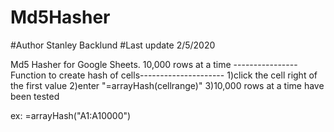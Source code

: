 # Md5Hasher
#Author Stanley Backlund
#Last update 2/5/2020

Md5 Hasher for Google Sheets. 10,000 rows at a time
----------------Function to create hash of cells---------------------
1)click the cell right of the first value
2)enter "=arrayHash(cellrange)"
3)10,000 rows at a time have been tested

ex: =arrayHash("A1:A10000")
